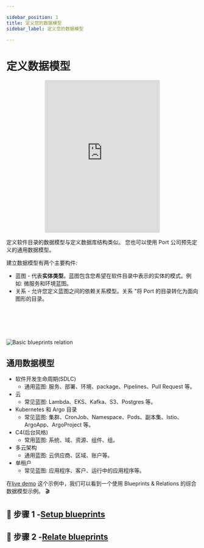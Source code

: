 ```yaml
---

sidebar_position: 1
title: 定义您的数据模型
sidebar_label: 定义您的数据模型

---
```


# 定义数据模型

<center>

<iframe width="60%" height="400" src="https://www.youtube.com/embed/E6pw_YZsjHM" title="YouTube video player" frameborder="0" allow="accelerometer; autoplay; clipboard-write; encrypted-media; gyroscope; picture-in-picture; web-share" allowfullscreen allow="fullscreen;"></iframe>

</center>

定义软件目录的数据模型与定义数据库结构类似。 您也可以使用 Port 公司预先定义的通用数据模型。

建立数据模型有两个主要构件: 

* 蓝图 - 代表**实体类型**。蓝图包含您希望在软件目录中表示的实体的模式。例如: 微服务和环境蓝图。
* 关系 - 允许您定义蓝图之间的依赖关系模型。关系 "将 Port 的目录转化为面向图形的目录。

<br></br>
<br></br>

![Basic blueprints relation](../../../static/img/blueprints-relation-basic-example.png)

## 通用数据模型

* 软件开发生命周期(SDLC)
    - 通用蓝图: 服务、部署、环境、package、Pipelines、Pull Request 等。
* 云
    - 常见蓝图: Lambda、EKS、Kafka、S3、Postgres 等。
* Kubernetes 和 Argo 目录
    - 常见蓝图: 集群、CronJob、Namespace、Pods、副本集、Istio、ArgoApp、ArgoProject 等。
* C4(后台风格)
    - 常用蓝图: 系统、域、资源、组件、组。
* 多云架构
    - 通用蓝图: 云供应商、区域、账户等。
* 单租户
    - 常见蓝图: 应用程序、客户、运行中的应用程序等。

在[live demo](https://demo.getport.io/dev-portal) 这个示例中，我们可以看到一个使用 Blueprints &amp; Relations 的综合数据模型示例。 🎬

## 🧱 步骤 1 -[Setup blueprints](./setup-blueprint/setup-blueprint.md)

## 🔀 步骤 2 -[Relate blueprints](./relate-blueprints/relate-blueprints.md)